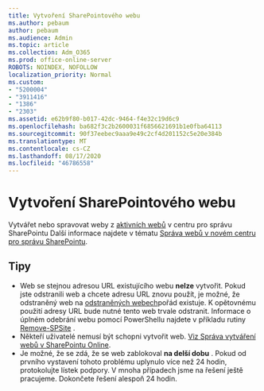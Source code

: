 ```yaml
---
title: Vytvoření SharePointového webu
ms.author: pebaum
author: pebaum
ms.audience: Admin
ms.topic: article
ms.collection: Adm_O365
ms.prod: office-online-server
ROBOTS: NOINDEX, NOFOLLOW
localization_priority: Normal
ms.custom:
- "5200004"
- "3911416"
- "1386"
- "2303"
ms.assetid: e62b9f80-b017-42dc-9464-f4e32c19d6c9
ms.openlocfilehash: ba682f3c2b2600031f6856621691b1e0fba64113
ms.sourcegitcommit: 90f37eebec9aaa9e49c2cf4d201152c5e20e384b
ms.translationtype: MT
ms.contentlocale: cs-CZ
ms.lasthandoff: 08/17/2020
ms.locfileid: "46786558"
---
```

# <a name="create-a-sharepoint-site"></a>Vytvoření SharePointového webu

Vytvářet nebo spravovat weby z [aktivních webů](https://admin.microsoft.com/sharepoint?page=sitemanagement&modern=true) v centru pro správu SharePointu Další informace najdete v tématu [Správa webů v novém centru pro správu SharePointu](https://docs.microsoft.com/sharepoint/manage-site-creation). 

## <a name="tips"></a>Tipy

- Web se stejnou adresou URL existujícího webu **nelze** vytvořit. Pokud jste odstranili web a chcete adresu URL znovu použít, je možné, že odstraněný web na [odstraněných webech](https://admin.microsoft.com/sharepoint?page=recyclebin&modern=true)pořád existuje. K opětovnému použití adresy URL bude nutné tento web trvale odstranit. Informace o úplném odebrání webu pomocí PowerShellu najdete v příkladu rutiny [Remove-SPSite](https://docs.microsoft.com/sharepoint/manage-sites-in-new-admin-center#delete-a-site) .
- Někteří uživatelé nemusí být schopni vytvořit web. [Viz Správa vytváření webů v SharePointu Online](https://docs.microsoft.com/sharepoint/manage-site-creation).
- Je možné, že se zdá, že se web zablokoval **na delší dobu** . Pokud od prvního vystavení tohoto problému uplynulo více než 24 hodin, protokolujte lístek podpory. V mnoha případech jsme na řešení ještě pracujeme. Dokončete řešení alespoň 24 hodin.
